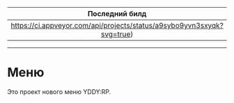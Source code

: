 |Последний билд|
|:-:|
|https://ci.appveyor.com/api/projects/status/a9sybo9yvn3sxyqk?svg=true)|

--------

# Меню
Это проект нового меню YDDY:RP.
